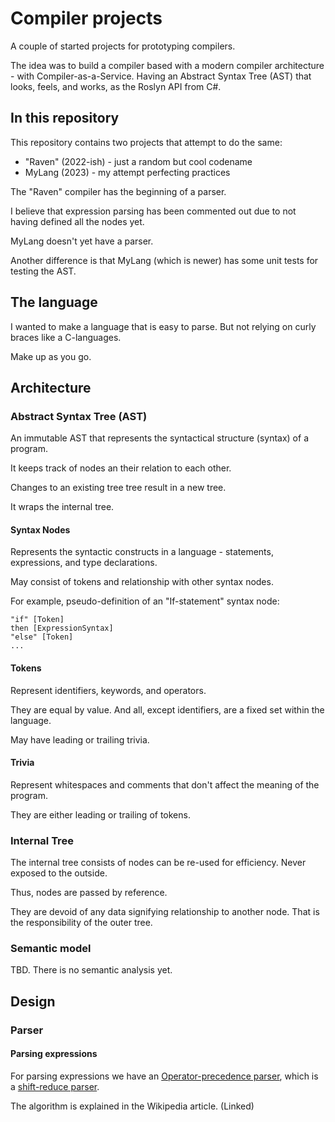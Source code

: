 # Compiler projects

A couple of started projects for prototyping compilers. 

The idea was to build a compiler based with a modern compiler architecture - with Compiler-as-a-Service. Having an Abstract Syntax Tree (AST) that looks, feels, and works, as the Roslyn API from C#.

## In this repository

This repository contains two projects that attempt to do the same:

* "Raven" (2022-ish) - just a random but cool codename
* MyLang (2023) - my attempt perfecting practices

The "Raven" compiler has the beginning of a parser. 

I believe that expression parsing has been commented out due to not having defined all the nodes yet.

MyLang doesn't yet have a parser.

Another difference is that MyLang (which is newer) has some unit tests for testing the AST.

## The language

I wanted to make a language that is easy to parse. But not relying on curly braces like a C-languages.

Make up as you go.

## Architecture

### Abstract Syntax Tree (AST)

An immutable AST that represents the syntactical structure (syntax) of a program. 

It keeps track of nodes an their relation to each other.

Changes to an existing tree tree result in a new tree.

It wraps the internal tree.

#### Syntax Nodes

Represents the syntactic constructs in a language - statements, expressions, and type declarations. 

May consist of tokens and relationship with other syntax nodes.

For example, pseudo-definition of an "If-statement" syntax node:

```
"if" [Token]
then [ExpressionSyntax]
"else" [Token]
...
```

#### Tokens

Represent identifiers, keywords, and operators.

They are equal by value. And all, except identifiers, are a fixed set within the language.

May have leading or trailing trivia.

#### Trivia

Represent whitespaces and comments that don't affect the meaning of the program.

They are either leading or trailing of tokens.

### Internal Tree

The internal tree consists of nodes can be re-used for efficiency. Never exposed to the outside.

Thus, nodes are passed by reference.

They are devoid of any data signifying relationship to another node. That is the responsibility of the outer tree.

### Semantic model

TBD. There is no semantic analysis yet.

## Design

### Parser

#### Parsing expressions

For parsing expressions we have an [Operator-precedence parser](https://en.wikipedia.org/wiki/Operator-precedence_parser), which is a  [shift-reduce parser](https://en.wikipedia.org/wiki/Shift-reduce_parser). 

The algorithm is explained in the Wikipedia article. (Linked)